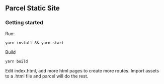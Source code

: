 ## Parcel Static Site

### Getting started

Run:

```
yarn install && yarn start
```

Build

```
yarn build
```

Edit index.html, add more html pages to create more routes. Import assets to a .html file and parcel will do the rest.
